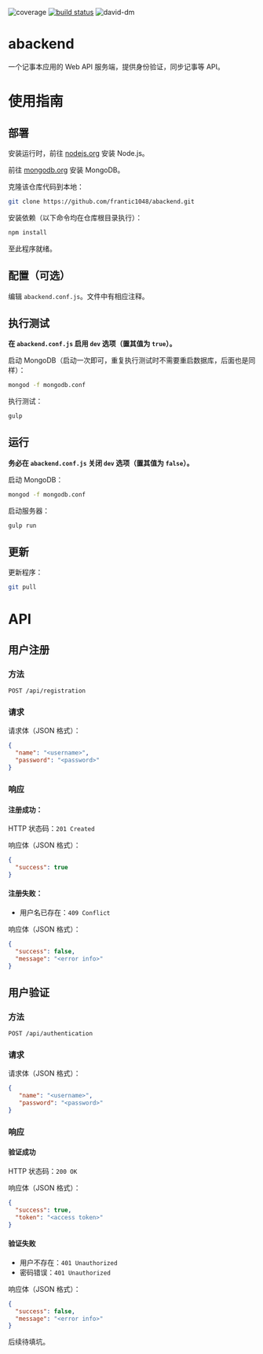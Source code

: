 ![coverage](https://img.shields.io/codeclimate/coverage/github/frantic1048/abackend.svg?style=flat-square)
[![build status](https://img.shields.io/travis/frantic1048/abackend.svg?style=flat-square)](https://travis-ci.org/frantic1048/abackend)
![david-dm](https://img.shields.io/david/frantic1048/abackend.svg?style=flat-square)

# abackend

一个记事本应用的 Web API 服务端，提供身份验证，同步记事等 API。

# 使用指南

## 部署

安装运行时，前往 [nodejs.org](https://nodejs.org/) 安装 Node.js。

前往 [mongodb.org](https://www.mongodb.org/) 安装 MongoDB。

克隆该仓库代码到本地：

```bash
git clone https://github.com/frantic1048/abackend.git
```

安装依赖（以下命令均在仓库根目录执行）：

```bash
npm install
```

至此程序就绪。

## 配置（可选）

编辑 `abackend.conf.js`。文件中有相应注释。

## 执行测试

**在 `abackend.conf.js` 启用 `dev` 选项（置其值为 `true`）。**

启动 MongoDB（启动一次即可，重复执行测试时不需要重启数据库，后面也是同样）：

```bash
mongod -f mongodb.conf
```

执行测试：

```bash
gulp
```

## 运行

**务必在 `abackend.conf.js` 关闭 `dev` 选项（置其值为 `false`）。**

启动 MongoDB：

```bash
mongod -f mongodb.conf
```

启动服务器：

```bash
gulp run
```

## 更新

更新程序：

```bash
git pull
```

# API

## 用户注册

### 方法

```
POST /api/registration
```

### 请求

请求体（JSON 格式）：

```json
{
  "name": "<username>",
  "password": "<password>"
}
```

### 响应

#### 注册成功：

HTTP 状态码：`201 Created`

响应体（JSON 格式）：

```json
{
  "success": true
}
```

#### 注册失败：

- 用户名已存在：`409 Conflict`

响应体（JSON 格式）：

```json
{
  "success": false,
  "message": "<error info>"
}
```

## 用户验证

### 方法

```
POST /api/authentication
```

### 请求

请求体（JSON 格式）：

```json
{
   "name": "<username>",
   "password": "<password>"
}
```

### 响应

#### 验证成功

HTTP 状态码：`200 OK`

响应体（JSON 格式）：

```json
{
  "success": true,
  "token": "<access token>"
}
```

#### 验证失败

- 用户不存在：`401 Unauthorized`
- 密码错误：`401 Unauthorized`

响应体（JSON 格式）：

```json
{
  "success": false,
  "message": "<error info>"
}
```

后续待填坑。
